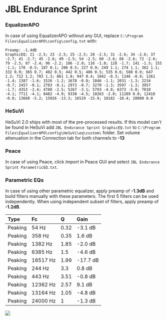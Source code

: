 # JBL Endurance Sprint

### EqualizerAPO
In case of using EqualizerAPO without any GUI, replace `C:\Program Files\EqualizerAPO\config\config.txt`
with:
```
Preamp: -1.4dB
GraphicEQ: 21 -2.5; 23 -2.5; 25 -2.5; 28 -2.5; 31 -2.6; 34 -2.6; 37 -2.7; 41 -2.7; 45 -2.6; 49 -2.5; 54 -2.5; 60 -2.6; 66 -2.6; 72 -2.6; 79 -2.5; 87 -2.4; 96 -2.2; 106 -2.0; 116 -1.8; 128 -1.7; 141 -1.5; 155 -1.1; 170 -0.5; 187 0.1; 206 0.5; 227 0.9; 249 1.1; 274 1.1; 302 1.1; 332 0.9; 365 0.7; 402 0.5; 442 0.5; 486 0.5; 535 0.6; 588 0.9; 647 1.2; 712 1.2; 783 1.3; 861 1.0; 947 0.4; 1042 -0.3; 1146 -0.9; 1261 -1.4; 1387 -1.6; 1526 -1.2; 1678 -0.8; 1846 -1.1; 2031 -1.3; 2234 -0.7; 2457 -0.1; 2703 -0.1; 2973 -0.7; 3270 -1.3; 3597 -1.3; 3957 -1.7; 4353 -2.4; 4788 -2.5; 5267 -3.1; 5793 -4.8; 6373 -5.0; 7010 -4.1; 7711 -4.1; 8482 -4.9; 9330 -4.5; 10263 -2.0; 11289 0.0; 12418 -0.0; 13660 -5.2; 15026 -13.3; 16529 -15.9; 18182 -10.4; 20000 0.0
```

### HeSuVi
HeSuVi 2.0 ships with most of the pre-processed results. If this model can't be found in HeSuVi add
`JBL Endurance Sprint GraphicEQ.txt` to `C:\Program Files\EqualizerAPO\config\HeSuVi\eq\custom\` folder.
Set volume attenuation in the Connection tab for both channels to **-13**

### Peace
In case of using Peace, click *Import* in Peace GUI and select `JBL Endurance Sprint ParametricEQ.txt`.

### Parametric EQs
In case of using other parametric equalizer, apply preamp of **-1.3dB** and build filters manually
with these parameters. The first 5 filters can be used independently.
When using independent subset of filters, apply preamp of **-1.2dB**.

| Type    | Fc       |    Q | Gain     |
|:--------|:---------|:-----|:---------|
| Peaking | 54 Hz    | 0.32 | -3.1 dB  |
| Peaking | 358 Hz   | 0.35 | 1.6 dB   |
| Peaking | 1382 Hz  | 1.85 | -2.0 dB  |
| Peaking | 6385 Hz  | 1.5  | -4.6 dB  |
| Peaking | 16517 Hz | 1.99 | -17.7 dB |
| Peaking | 244 Hz   | 3.3  | 0.8 dB   |
| Peaking | 443 Hz   | 3.51 | -0.8 dB  |
| Peaking | 12362 Hz | 2.57 | 9.1 dB   |
| Peaking | 13164 Hz | 1.05 | -4.8 dB  |
| Peaking | 24000 Hz | 1    | -1.3 dB  |

![](https://raw.githubusercontent.com/jaakkopasanen/AutoEq/master/results/rtings/rtings/JBL%20Endurance%20Sprint/JBL%20Endurance%20Sprint.png)